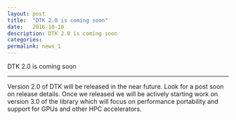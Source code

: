```yaml
---
layout: post
title:  "DTK 2.0 is coming soon"
date:   2016-10-10 
description: DTK 2.0 is coming soon
categories:
permalink: news_1
---
```


DTK 2.0 is coming soon

___

Version 2.0 of DTK will be released in the near future. Look for a post soon on
release details. Once we released we will be actively starting work on version
3.0 of the library which will focus on performance portability and support for
GPUs and other HPC accelerators.
